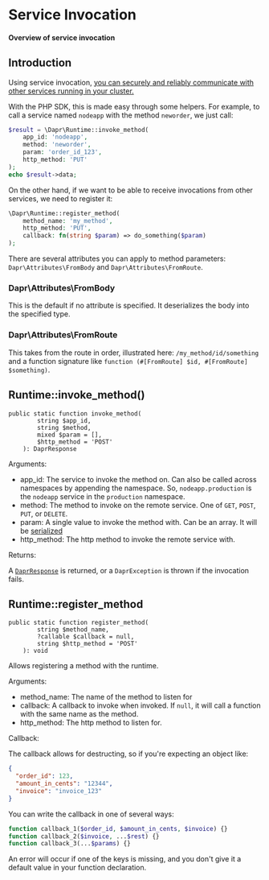 # Service Invocation

#### Overview of service invocation

## Introduction

Using service
invocation, [you can securely and reliably communicate with other services running in your cluster.](https://docs.dapr.io/developing-applications/building-blocks/service-invocation/service-invocation-overview/)

With the PHP SDK, this is made easy through some helpers. For example, to call a service named `nodeapp` with the
method `neworder`, we just call:

```php
$result = \Dapr\Runtime::invoke_method(
    app_id: 'nodeapp', 
    method: 'neworder',
    param: 'order_id_123',
    http_method: 'PUT' 
);
echo $result->data;
```

On the other hand, if we want to be able to receive invocations from other services, we need to register it:

```php
\Dapr\Runtime::register_method(
    method_name: 'my_method',
    http_method: 'PUT',
    callback: fn(string $param) => do_something($param)  
);
```

There are several attributes you can apply to method parameters: `Dapr\Attributes\FromBody`
and `Dapr\Attributes\FromRoute`.

### Dapr\Attributes\FromBody

This is the default if no attribute is specified. It deserializes the body into the specified type.

### Dapr\Attributes\FromRoute

This takes from the route in order, illustrated here: `/my_method/id/something` and a function signature
like `function (#[FromRoute] $id, #[FromRoute] $something)`.

## Runtime::invoke_method()

```
public static function invoke_method(
        string $app_id,
        string $method,
        mixed $param = [],
        $http_method = 'POST'
    ): DaprResponse
```

Arguments:

- app_id: The service to invoke the method on. Can also be called across namespaces by appending the namespace.
  So, `nodeapp.production` is the `nodeapp` service in the `production` namespace.
- method: The method to invoke on the remote service. One of `GET`, `POST`, `PUT`, or `DELETE`.
- param: A single value to invoke the method with. Can be an array. It will be [serialized](serialization.md)
- http_method: The http method to invoke the remote service with.

Returns:

A [`DaprResponse`](dapr-response.md) is returned, or a `DaprException` is thrown if the invocation fails.

## Runtime::register_method

```
public static function register_method(
        string $method_name,
        ?callable $callback = null,
        string $http_method = 'POST'
    ): void
```

Allows registering a method with the runtime.

Arguments:

- method_name: The name of the method to listen for
- callback: A callback to invoke when invoked. If `null`, it will call a function with the same name as the method.
- http_method: The http method to listen for.

Callback:

The callback allows for destructing, so if you're expecting an object like:

```json
{
  "order_id": 123,
  "amount_in_cents": "12344",
  "invoice": "invoice_123"
}
```

You can write the callback in one of several ways:

```php
function callback_1($order_id, $amount_in_cents, $invoice) {}
function callback_2($invoice, ...$rest) {}
function callback_3(...$params) {}
```

An error will occur if one of the keys is missing, and you don't give it a default value in your function declaration.

